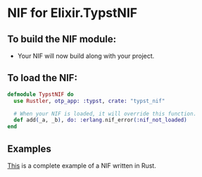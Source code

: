 # NIF for Elixir.TypstNIF

## To build the NIF module:

- Your NIF will now build along with your project.

## To load the NIF:

```elixir
defmodule TypstNIF do
  use Rustler, otp_app: :typst, crate: "typst_nif"

  # When your NIF is loaded, it will override this function.
  def add(_a, _b), do: :erlang.nif_error(:nif_not_loaded)
end
```

## Examples

[This](https://github.com/rusterlium/NifIo) is a complete example of a NIF written in Rust.
